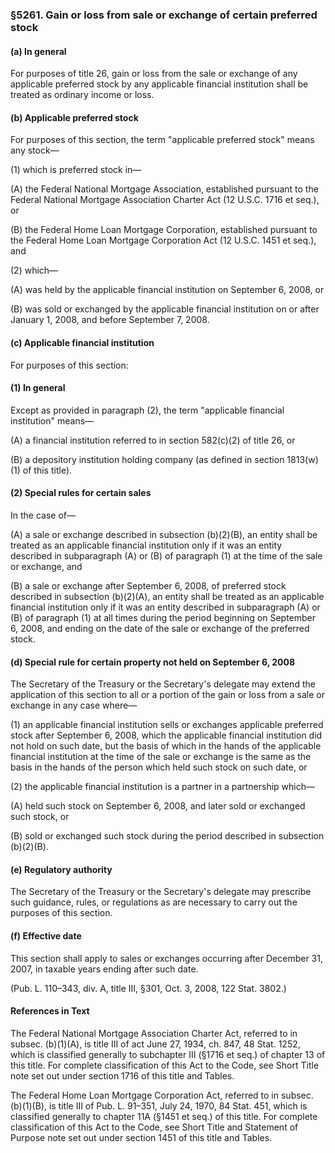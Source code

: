 ### §5261. Gain or loss from sale or exchange of certain preferred stock ###

#### (a) In general ####

For purposes of title 26, gain or loss from the sale or exchange of any applicable preferred stock by any applicable financial institution shall be treated as ordinary income or loss.

#### (b) Applicable preferred stock ####

For purposes of this section, the term "applicable preferred stock" means any stock—

(1) which is preferred stock in—

(A) the Federal National Mortgage Association, established pursuant to the Federal National Mortgage Association Charter Act (12 U.S.C. 1716 et seq.), or

(B) the Federal Home Loan Mortgage Corporation, established pursuant to the Federal Home Loan Mortgage Corporation Act (12 U.S.C. 1451 et seq.), and

(2) which—

(A) was held by the applicable financial institution on September 6, 2008, or

(B) was sold or exchanged by the applicable financial institution on or after January 1, 2008, and before September 7, 2008.

#### (c) Applicable financial institution ####

For purposes of this section:

#### (1) In general ####

Except as provided in paragraph (2), the term "applicable financial institution" means—

(A) a financial institution referred to in section 582(c)(2) of title 26, or

(B) a depository institution holding company (as defined in section 1813(w)(1) of this title).

#### (2) Special rules for certain sales ####

In the case of—

(A) a sale or exchange described in subsection (b)(2)(B), an entity shall be treated as an applicable financial institution only if it was an entity described in subparagraph (A) or (B) of paragraph (1) at the time of the sale or exchange, and

(B) a sale or exchange after September 6, 2008, of preferred stock described in subsection (b)(2)(A), an entity shall be treated as an applicable financial institution only if it was an entity described in subparagraph (A) or (B) of paragraph (1) at all times during the period beginning on September 6, 2008, and ending on the date of the sale or exchange of the preferred stock.

#### (d) Special rule for certain property not held on September 6, 2008 ####

The Secretary of the Treasury or the Secretary's delegate may extend the application of this section to all or a portion of the gain or loss from a sale or exchange in any case where—

(1) an applicable financial institution sells or exchanges applicable preferred stock after September 6, 2008, which the applicable financial institution did not hold on such date, but the basis of which in the hands of the applicable financial institution at the time of the sale or exchange is the same as the basis in the hands of the person which held such stock on such date, or

(2) the applicable financial institution is a partner in a partnership which—

(A) held such stock on September 6, 2008, and later sold or exchanged such stock, or

(B) sold or exchanged such stock during the period described in subsection (b)(2)(B).

#### (e) Regulatory authority ####

The Secretary of the Treasury or the Secretary's delegate may prescribe such guidance, rules, or regulations as are necessary to carry out the purposes of this section.

#### (f) Effective date ####

This section shall apply to sales or exchanges occurring after December 31, 2007, in taxable years ending after such date.

(Pub. L. 110–343, div. A, title III, §301, Oct. 3, 2008, 122 Stat. 3802.)

#### References in Text ####

The Federal National Mortgage Association Charter Act, referred to in subsec. (b)(1)(A), is title III of act June 27, 1934, ch. 847, 48 Stat. 1252, which is classified generally to subchapter III (§1716 et seq.) of chapter 13 of this title. For complete classification of this Act to the Code, see Short Title note set out under section 1716 of this title and Tables.

The Federal Home Loan Mortgage Corporation Act, referred to in subsec. (b)(1)(B), is title III of Pub. L. 91–351, July 24, 1970, 84 Stat. 451, which is classified generally to chapter 11A (§1451 et seq.) of this title. For complete classification of this Act to the Code, see Short Title and Statement of Purpose note set out under section 1451 of this title and Tables.